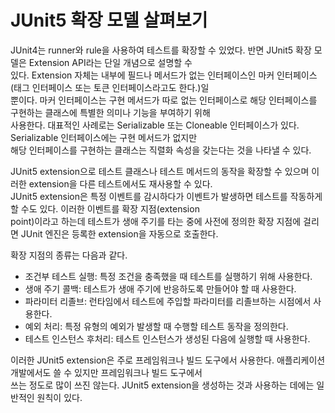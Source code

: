 # **JUnit5 확장 모델 살펴보기**  
JUnit4는 runner와 rule을 사용하여 테스트를 확장할 수 있었다. 반면 JUnit5 확장 모델은 Extension API라는 단일 개념으로 설명할 수  
있다. Extension 자체는 내부에 필드나 메서드가 없는 인터페이스인 마커 인터페이스(태그 인터페이스 또는 토큰 인터페이스라고도 한다.)일  
뿐이다. 마커 인터페이스는 구현 메서드가 따로 없는 인터페이스로 해당 인터페이스를 구현하는 클래스에 특별한 의미나 기능을 부여하기 위해  
사용한다. 대표적인 사례로는 Serializable 또는 Cloneable 인터페이스가 있다. Serializable 인터페이스에는 구현 메서드가 없지만  
해당 인터페이스를 구현하는 클래스는 직렬화 속성을 갖는다는 것을 나타낼 수 있다.  
  
JUnit5 extension으로 테스트 클래스나 테스트 메서드의 동작을 확장할 수 있으며 이러한 extension을 다른 테스트에서도 재사용할 수 있다.  
JUnit5 extension은 특정 이벤트를 감시하다가 이벤트가 발생하면 테스트를 작동하게 할 수도 있다. 이러한 이벤트를 확장 지점(extension  
point)이라고 하는데 테스트가 생애 주기를 타는 중에 사전에 정의한 확장 지점에 걸리면 JUnit 엔진은 등록한 extension을 자동으로 호출한다.  
  
확장 지점의 종류는 다음과 같다.  
- 조건부 테스트 실행: 특정 조건을 충족했을 때 테스트를 실행하기 위해 사용한다.  
- 생애 주기 콜백: 테스트가 생애 주기에 반응하도록 만들어야 할 때 사용한다.  
- 파라미터 리졸브: 런타임에서 테스트에 주입할 파라미터를 리졸브하는 시점에서 사용한다.  
- 예외 처리: 특정 유형의 예외가 발생할 때 수행할 테스트 동작을 정의한다.  
- 테스트 인스턴스 후처리: 테스트 인스턴스가 생성된 다음에 실행할 때 사용한다.  
  
이러한 JUnit5 extension은 주로 프레임워크나 빌드 도구에서 사용한다. 애플리케이션 개발에서도 쓸 수 있지만 프레임워크나 빌드 도구에서  
쓰는 정도로 많이 쓰진 않는다. JUnit5 extension을 생성하는 것과 사용하는 데에는 일반적인 원칙이 있다.  
  
